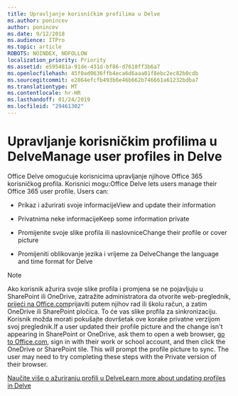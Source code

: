 ```yaml
---
title: Upravljanje korisničkim profilima u Delve
ms.author: ponincev
author: ponincev
ms.date: 9/12/2018
ms.audience: ITPro
ms.topic: article
ROBOTS: NOINDEX, NOFOLLOW
localization_priority: Priority
ms.assetid: e595481a-91de-431d-bf86-d7610ff3b6a7
ms.openlocfilehash: 45f0ad0636ffb4eca6d6aaa01f8ebc2ec82b0cdb
ms.sourcegitcommit: e2864efcfb493b6e46b662b746661a61232bdba7
ms.translationtype: MT
ms.contentlocale: hr-HR
ms.lasthandoff: 01/24/2019
ms.locfileid: "29461302"
---
```

# <a name="manage-user-profiles-in-delve"></a><span data-ttu-id="3e4e5-102">Upravljanje korisničkim profilima u Delve</span><span class="sxs-lookup"><span data-stu-id="3e4e5-102">Manage user profiles in Delve</span></span>

<span data-ttu-id="3e4e5-p101">Office Delve omogućuje korisnicima upravljanje njihove Office 365 korisničkog profila. Korisnici mogu:</span><span class="sxs-lookup"><span data-stu-id="3e4e5-p101">Office Delve lets users manage their Office 365 user profile. Users can:</span></span>
  
- <span data-ttu-id="3e4e5-105">Prikaz i ažurirati svoje informacije</span><span class="sxs-lookup"><span data-stu-id="3e4e5-105">View and update their information</span></span>
    
- <span data-ttu-id="3e4e5-106">Privatnima neke informacije</span><span class="sxs-lookup"><span data-stu-id="3e4e5-106">Keep some information private</span></span>
    
- <span data-ttu-id="3e4e5-107">Promijenite svoje slike profila ili naslovnice</span><span class="sxs-lookup"><span data-stu-id="3e4e5-107">Change their profile or cover picture</span></span>
    
- <span data-ttu-id="3e4e5-108">Promijeniti oblikovanje jezika i vrijeme za Delve</span><span class="sxs-lookup"><span data-stu-id="3e4e5-108">Change the language and time format for Delve</span></span>
    
> [!NOTE]
> <span data-ttu-id="3e4e5-p102">Ako korisnik ažurira svoje slike profila i promjena se ne pojavljuju u SharePoint ili OneDrive, zatražite administratora da otvorite web-preglednik, [prijeći na Office.com](https://www.office.com)prijaviti putem njihov rad ili školu račun, a zatim OneDrive ili SharePoint pločica. To će vas slike profila za sinkronizaciju. Korisnik možda morati pokušajte dovršetak ove korake privatne verzijom svoj preglednik.</span><span class="sxs-lookup"><span data-stu-id="3e4e5-p102">If a user updated their profile picture and the change isn't appearing in SharePoint or OneDrive, ask them to open a web browser, [go to Office.com](https://www.office.com), sign in with their work or school account, and then click the OneDrive or SharePoint tile. This will prompt the profile picture to sync. The user may need to try completing these steps with the Private version of their browser.</span></span> 
  
[<span data-ttu-id="3e4e5-111">Naučite više o ažuriranju profili u Delve</span><span class="sxs-lookup"><span data-stu-id="3e4e5-111">Learn more about updating profiles in Delve</span></span>](https://go.microsoft.com/fwlink/?linkid=735070)
  

